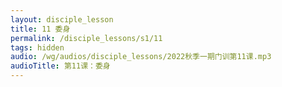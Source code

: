 ```yaml
---
layout: disciple_lesson
title: 11 委身
permalink: /disciple_lessons/s1/11
tags: hidden
audio: /wg/audios/disciple_lessons/2022秋季一期门训第11课.mp3
audioTitle: 第11课：委身
---
```


